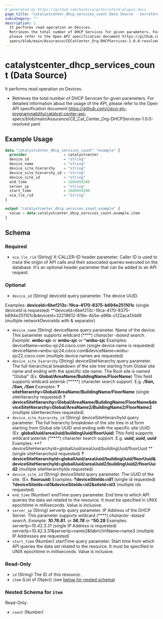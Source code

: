 ```yaml
---
# generated by https://github.com/hashicorp/terraform-plugin-docs
page_title: "catalystcenter_dhcp_services_count Data Source - terraform-provider-catalystcenter"
subcategory: ""
description: |-
  It performs read operation on Devices.
  Retrieves the total number of DHCP Services for given parameters. For detailed information about the usage of the API,
  please refer to the Open API specification document https://github.com/cisco-en-programmability/catalyst-center-api-
  specs/blob/main/Assurance/CECatCenter_Org-DHCPServices-1.0.0-resolved.yaml
---
```


# catalystcenter_dhcp_services_count (Data Source)

It performs read operation on Devices.

- Retrieves the total number of DHCP Services for given parameters. For detailed information about the usage of the API,
please refer to the Open API specification document https://github.com/cisco-en-programmability/catalyst-center-api-
specs/blob/main/Assurance/CE_Cat_Center_Org-DHCPServices-1.0.0-resolved.yaml

## Example Usage

```terraform
data "catalystcenter_dhcp_services_count" "example" {
  provider                 = catalystcenter
  device_id                = "string"
  device_name              = "string"
  device_site_hierarchy    = "string"
  device_site_hierarchy_id = "string"
  device_site_id           = "string"
  end_time                 = 1609459200
  server_ip                = "string"
  start_time               = 1609459200
  xca_lle_rid              = "string"
}

output "catalystcenter_dhcp_services_count_example" {
  value = data.catalystcenter_dhcp_services_count.example.item
}
```

<!-- schema generated by tfplugindocs -->
## Schema

### Required

- `xca_lle_rid` (String) X-CALLER-ID header parameter. Caller ID is used to trace the origin of API calls and their associated queries executed on the database. It's an optional header parameter that can be added to an API request.

### Optional

- `device_id` (String) deviceId query parameter. The device UUID.


 Examples:
 **deviceId=6bef213c-19ca-4170-8375-b694e251101c** (single deviceId is requested)
 **deviceId=6bef213c-19ca-4170-8375-b694e251101c&deviceId=32219612-819e-4b5e-a96b-cf22aca13dd9 (multiple networkDeviceIds with & separator)
- `device_name` (String) deviceName query parameter. Name of the device. This parameter supports wildcard (*****) character -based search. Example: **wnbu-sjc*** or ***wnbu-sjc*** or ***wnbu-sjc** Examples: deviceName=wnbu-sjc24.cisco.com (single device name is requested) deviceName=wnbu-sjc24.cisco.com&deviceName=wnbu-sjc22.cisco.com (multiple device names are requested)
- `device_site_hierarchy` (String) deviceSiteHierarchy query parameter. The full hierarchical breakdown of the site tree starting from Global site name and ending with the specific site name. The Root site is named "Global" (Ex. **Global/AreaName/BuildingName/FloorName**)
This field supports wildcard asterisk (*****) character search support. E.g. ***/San*, */San, /San***
Examples:
**?siteHierarchy=Global/AreaName/BuildingName/FloorName** (single siteHierarchy requested)
**?deviceSiteHierarchy=Global/AreaName/BuildingName/FloorName&deviceSiteHierarchy=Global/AreaName2/BuildingName2/FloorName2** (multiple siteHierarchies requested)
- `device_site_hierarchy_id` (String) deviceSiteHierarchyId query parameter. The full hierarchy breakdown of the site tree in id form starting from Global site UUID and ending with the specific site UUID. (Ex. **globalUuid/areaUuid/buildingUuid/floorUuid**)
This field supports wildcard asterisk (*****) character search support. E.g. ***uuid*, *uuid, uuid***
Examples:
**?deviceSiteHierarchyId=globalUuid/areaUuid/buildingUuid/floorUuid **(single siteHierarchyId requested)
**?deviceSiteHierarchyId=globalUuid/areaUuid/buildingUuid/floorUuid&deviceSiteHierarchyId=globalUuid/areaUuid2/buildingUuid2/floorUuid2** (multiple siteHierarchyIds requested)
- `device_site_id` (String) deviceSiteId query parameter. The UUID of the site. (Ex. **flooruuid**)
Examples:
**?deviceSiteIds=id1** (single id requested)
**?deviceSiteIds=id1&deviceSiteIds=id2&siteId=id3** (multiple ids requested)
- `end_time` (Number) endTime query parameter. End time to which API queries the data set related to the resource. It must be specified in UNIX epochtime in milliseconds. Value is inclusive.
- `server_ip` (String) serverIp query parameter. IP Address of the DHCP Server. This parameter supports wildcard (*****) character -based search. Example: **10.76.81.*** or ***56.78*** or ***50.28** Examples: serverIp=10.42.3.31 (single IP Address is requested) serverIp=10.42.3.31&serverIp=name2&fabricVnName=name3 (multiple IP Addresses are requested)
- `start_time` (Number) startTime query parameter. Start time from which API queries the data set related to the resource. It must be specified in UNIX epochtime in milliseconds. Value is inclusive.

### Read-Only

- `id` (String) The ID of this resource.
- `item` (List of Object) (see [below for nested schema](#nestedatt--item))

<a id="nestedatt--item"></a>
### Nested Schema for `item`

Read-Only:

- `count` (Number)
